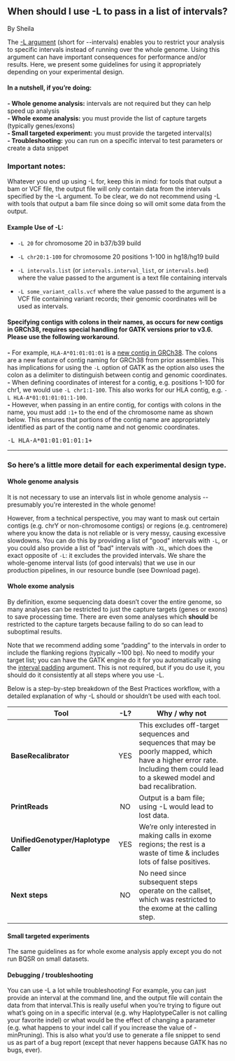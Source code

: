 ## When should I use -L to pass in a list of intervals?

By Sheila

<p>The <a rel="nofollow" href="https://www.broadinstitute.org/gatk/guide/tooldocs/org_broadinstitute_gatk_engine_CommandLineGATK.php#--intervals">-L argument</a> (short for --intervals) enables you to restrict your analysis to specific intervals instead of running over the whole genome. Using this argument can have important consequences for performance and/or results. Here, we present some guidelines for using it appropriately depending on your experimental design.</p>

<h4>In a nutshell, if you’re doing:</h4>

<p><strong>- Whole genome analysis:</strong> intervals are not required but they can help speed up analysis<br><strong>- Whole exome analysis:</strong> you must provide the list of capture targets (typically genes/exons)<br><strong>- Small targeted experiment:</strong> you must provide the targeted interval(s)<br><strong>- Troubleshooting:</strong> you can run on a specific interval to test parameters or create a data snippet</p>

<h3>Important notes:</h3>

<p>Whatever you end up using -L for, keep this in mind: for tools that output a bam or VCF file, the output file will only contain data from the intervals specified by the -L argument. To be clear, we do not recommend using -L with tools that output a bam file since doing so will omit some data from the output.</p>

<h4>Example Use of -L:</h4>

<ul><li><p><code class="code codeInline" spellcheck="false">-L 20</code> for chromosome 20 in b37/b39 build</p></li>
<li><p><code class="code codeInline" spellcheck="false">-L chr20:1-100</code> for chromosome 20 positions 1-100 in hg18/hg19 build</p></li>
<li><p><code class="code codeInline" spellcheck="false">-L intervals.list</code> (or <code class="code codeInline" spellcheck="false">intervals.interval_list</code>, or <code class="code codeInline" spellcheck="false">intervals.bed</code>) where the value passed to the argument is a text file containing intervals</p></li>
<li><p><code class="code codeInline" spellcheck="false">-L some_variant_calls.vcf</code> where the value passed to the argument is a VCF file containing variant records; their genomic coordinates will be used as intervals.</p></li>
</ul><h4>Specifying contigs with colons in their names, as occurs for new contigs in GRCh38, requires special handling for GATK versions prior to v3.6. Please use the following workaround.</h4>

<p><strong>-</strong> For example, <code class="code codeInline" spellcheck="false">HLA-A*01:01:01:01</code> is a <a rel="nofollow" href="http://gatkforums.broadinstitute.org/gatk/discussion/7857">new contig in GRCh38</a>. The colons are a new feature of contig naming for GRCh38 from prior assemblies. This has implications for using the <code class="code codeInline" spellcheck="false">-L</code> option of GATK as the option also uses the colon as a delimiter to distinguish between contig and genomic coordinates.<br><strong>-</strong> When defining coordinates of interest for a contig, e.g. positions 1-100 for chr1, we would use <code class="code codeInline" spellcheck="false">-L chr1:1-100</code>. This also works for our HLA contig, e.g. <code class="code codeInline" spellcheck="false">-L HLA-A*01:01:01:01:1-100</code>.<br><strong>-</strong> However, when passing in an entire contig, for contigs with colons in the name, you must add <code class="code codeInline" spellcheck="false">:1+</code> to the end of the chromosome name as shown below. This ensures that portions of the contig name are appropriately identified as part of the contig name and not genomic coordinates.</p>

<pre class="code codeBlock" spellcheck="false">-L HLA-A*01:01:01:01:1+
</pre>

<hr></hr><h3>So here’s a little more detail for each experimental design type.</h3>

<h4>Whole genome analysis</h4>

<p>It is not necessary to use an intervals list in whole genome analysis -- presumably you're interested in the whole genome!</p>

<p>However, from a technical perspective, you may want to mask out certain contigs (e.g. chrY or non-chromosome contigs) or regions (e.g. centromere) where you know the data is not reliable or is very messy, causing excessive slowdowns. You can do this by providing a list of "good" intervals with <code class="code codeInline" spellcheck="false">-L</code>, or you could also provide a list of "bad" intervals with <code class="code codeInline" spellcheck="false">-XL</code>, which does the exact opposite of <code class="code codeInline" spellcheck="false">-L</code>: it excludes the provided intervals. We share the whole-genome interval lists (of good intervals) that we use in our production pipelines, in our resource bundle (see Download page).</p>

<h4>Whole exome analysis</h4>

<p>By definition, exome sequencing data doesn’t cover the entire genome, so many analyses can be restricted to just the capture targets (genes or exons) to save processing time. There are even some analyses which <strong>should</strong> be restricted to the capture targets because failing to do so can lead to suboptimal results.</p>

<p>Note that we recommend adding some “padding” to the intervals in order to include the flanking regions (typically ~100 bp). No need to modify your target list; you can have the GATK engine do it for you automatically using the <a rel="nofollow" href="https://www.broadinstitute.org/gatk/guide/tooldocs/org_broadinstitute_gatk_engine_CommandLineGATK.php#--interval_padding">interval padding</a> argument. This is not required, but if you do use it, you should do it consistently at all steps where you use -L.</p>

<p>Below is a step-by-step breakdown of the Best Practices workflow, with a detailed explanation of why -L should or shouldn’t be used with each tool.</p>

<table><thead><tr><th><strong>Tool</strong></th>
  <th align="center"><strong>-L?</strong></th>
  <th><strong>Why / why not</strong></th>
</tr></thead><tbody><tr><td><strong>BaseRecalibrator</strong></td>
  <td align="center">YES</td>
  <td>This excludes off-target sequences and sequences that may be poorly mapped, which have a higher error rate. Including them could lead to a skewed model and bad recalibration.</td>
</tr><tr><td><strong>PrintReads</strong></td>
  <td align="center">NO</td>
  <td>Output is a bam file; using -L would lead to lost data.</td>
</tr><tr><td><strong>UnifiedGenotyper/Haplotype Caller</strong></td>
  <td align="center">YES</td>
  <td>We’re only interested in making calls in exome regions; the rest is a waste of time &amp; includes lots of false positives.</td>
</tr><tr><td><strong>Next steps</strong></td>
  <td align="center">NO</td>
  <td>No need since subsequent steps operate on the callset, which was restricted to the exome at the calling step.</td>
</tr></tbody></table><h4>Small targeted experiments</h4>

<p>The same guidelines as for whole exome analysis apply except you do not run BQSR on small datasets.</p>

<h4>Debugging / troubleshooting</h4>

<p>You can use -L a lot while troubleshooting! For example, you can just provide an interval at the command line, and the output file will contain the data from that interval.This is really useful when you’re trying to figure out what’s going on in a specific interval (e.g. why HaplotypeCaller is not calling your favorite indel) or what would be the effect of changing a parameter (e.g. what happens to your indel call if you increase the value of -minPruning). This is also what you’d use to generate a file snippet to send us as part of a bug report (except that never happens because GATK has no bugs, ever).</p>
